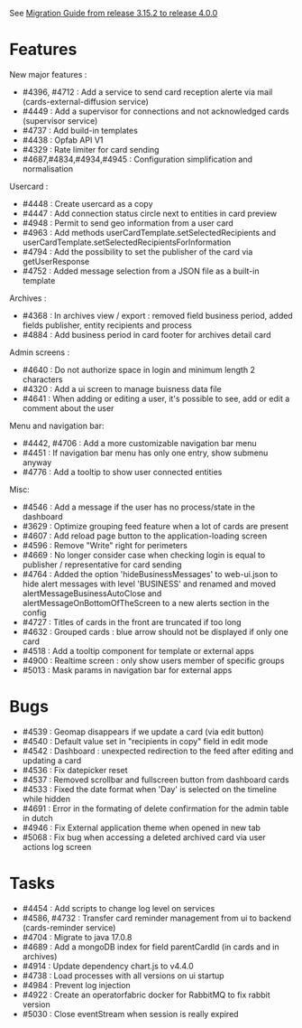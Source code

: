 See [Migration Guide from release 3.15.2 to release 4.0.0](https://github.com/opfab/operatorfabric-core/blob/develop/src/docs/asciidoc/resources/migration_guide_to_4.0.adoc)


# Features

New major features :

- #4396, #4712 : Add a service to send card reception alerte via mail (cards-external-diffusion service)
- #4449 : Add a supervisor for connections and not acknowledged cards (supervisor service)
- #4737 : Add build-in templates
- #4438 : Opfab API V1
- #4329 : Rate limiter for card sending
- #4687,#4834,#4934,#4945 : Configuration simplification and normalisation 

Usercard : 

- #4448 : Create usercard as a copy
- #4447 : Add connection status circle next to entities in card preview
- #4948 : Permit to send geo information from a user card
- #4963 : Add methods userCardTemplate.setSelectedRecipients and userCardTemplate.setSelectedRecipientsForInformation
- #4794 : Add the possibility to set the publisher of the card via getUserResponse
- #4752 : Added message selection from a JSON file as a built-in template

Archives : 

- #4368 : In archives view / export : removed field business period, added fields publisher, entity recipients and process
- #4884 : Add business period in card footer for archives detail card

Admin screens :

- #4640 : Do not authorize space in login and minimum length 2 characters
- #4320 : Add a ui screen to manage buisness data file
- #4641 : When adding or editing a user, it's possible to see, add or edit a comment about the user

Menu and navigation bar:

- #4442, #4706 : Add a more customizable navigation bar menu
- #4451 : If navigation bar menu has only one entry, show submenu anyway
- #4776 : Add a tooltip to show user connected entities

Misc: 

- #4546 : Add a message if the user has no process/state in the dashboard
- #3629 : Optimize grouping feed feature when a lot of cards are present
- #4607 : Add reload page button to the application-loading screen
- #4596 : Remove "Write" right for perimeters
- #4669 : No longer consider case when checking login is equal to publisher / representative for card sending
- #4764 : Added the option 'hideBusinessMessages' to web-ui.json to hide alert messages with level 'BUSINESS' and renamed and moved alertMessageBusinessAutoClose and alertMessageOnBottomOfTheScreen to a new alerts section in the config
- #4727 : Titles of cards in the front are truncated if too long
- #4632 : Grouped cards : blue arrow should not be displayed if only one card
- #4518 : Add a tooltip component for template or external apps
- #4900 : Realtime screen : only show users member of specific groups
- #5013 : Mask params in navigation bar for external apps


# Bugs

- #4539 : Geomap disappears if we update a card (via edit button)
- #4540 : Default value set in "recipients in copy" field in edit mode
- #4542 : Dashboard : unexpected redirection to the feed after editing and updating a card
- #4536 : Fix datepicker reset
- #4537 : Removed scrollbar and fullscreen button from dashboard cards
- #4533 : Fixed the date format when 'Day' is selected on the timeline while hidden
- #4691 : Error in the formating of delete confirmation for the admin table in dutch
- #4946 : Fix External application theme when opened in new tab
- #5068 : Fix bug when accessing a deleted archived card via user actions log screen


# Tasks

 - #4454 : Add scripts to change log level on services
 - #4586, #4732 : Transfer card reminder management from ui to backend (cards-reminder service)
 - #4704 : Migrate to java 17.0.8
 - #4689 : Add a mongoDB index for field parentCardId (in cards and in archives)
 - #4914 : Update dependency chart.js to v4.4.0
 - #4738 : Load processes with all versions on ui startup
 - #4984 : Prevent log injection
 - #4922 : Create an operatorfabric docker for RabbitMQ to fix rabbit version
 - #5030 : Close eventStream when session is really expired
